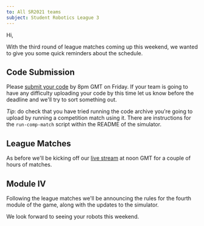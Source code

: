 ```yaml
---
to: All SR2021 teams
subject: Student Robotics League 3
---
```


Hi,

With the third round of league matches coming up this weekend, we wanted to
give you some quick reminders about the schedule.

## Code Submission

Please [submit your code][code-submitter] by 8pm GMT on Friday. If your team is
going to have any difficulty uploading your code by this time let us know before
the deadline and we'll try to sort something out.

*Tip*: do check that you have tried running the code archive you're going to
upload by running a competition match using it. There are instructions for the
`run-comp-match` script within the README of the simulator.

## League Matches

As before we'll be kicking off our [live stream][live-stream] at noon GMT for a
couple of hours of matches.

## Module Ⅳ

Following the league matches we'll be announcing the rules for the fourth module
of the game, along with the updates to the simulator.


We look forward to seeing your robots this weekend.


[code-submitter]: https://studentrobotics.org/code-submitter/
[live-stream]: https://www.youtube.com/watch?v=MpuhtW4mCKM
